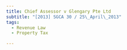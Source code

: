 ```yaml
---
title: Chief Assessor v Glengary Pte Ltd
subtitle: "[2013] SGCA 30 / 25\_April\_2013"
tags:
  - Revenue Law
  - Property Tax

---
```



